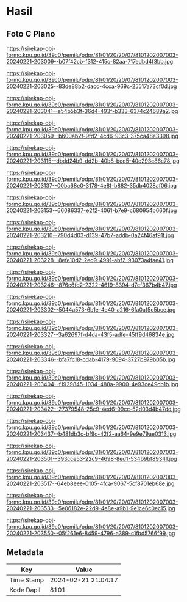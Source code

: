# Hasil

## Foto C Plano

https://sirekap-obj-formc.kpu.go.id/39c0/pemilu/pdpr/81/01/20/20/07/8101202007003-20240221-203009--b07f42cb-f312-415c-82aa-717edbd4f3bb.jpg

https://sirekap-obj-formc.kpu.go.id/39c0/pemilu/pdpr/81/01/20/20/07/8101202007003-20240221-203025--83de88b2-dacc-4cca-969c-25517a73cf0d.jpg

https://sirekap-obj-formc.kpu.go.id/39c0/pemilu/pdpr/81/01/20/20/07/8101202007003-20240221-203041--e54b5b3f-36d4-493f-b333-6374c24689a2.jpg

https://sirekap-obj-formc.kpu.go.id/39c0/pemilu/pdpr/81/01/20/20/07/8101202007003-20240221-203059--b600ab2f-9fd2-4cd6-93c3-375ca48e3398.jpg

https://sirekap-obj-formc.kpu.go.id/39c0/pemilu/pdpr/81/01/20/20/07/8101202007003-20240221-203115--dbdd24b9-dd2b-40b8-bed5-40c293c86c78.jpg

https://sirekap-obj-formc.kpu.go.id/39c0/pemilu/pdpr/81/01/20/20/07/8101202007003-20240221-203137--00ba68e0-3178-4e8f-b882-35db4028af06.jpg

https://sirekap-obj-formc.kpu.go.id/39c0/pemilu/pdpr/81/01/20/20/07/8101202007003-20240221-203153--66086337-e2f2-4061-b7e9-c680954b660f.jpg

https://sirekap-obj-formc.kpu.go.id/39c0/pemilu/pdpr/81/01/20/20/07/8101202007003-20240221-203210--790d4d03-d139-47b7-addb-0a24f46af91f.jpg

https://sirekap-obj-formc.kpu.go.id/39c0/pemilu/pdpr/81/01/20/20/07/8101202007003-20240221-203228--8efe10d2-2ed9-4991-abf2-93073a4fae41.jpg

https://sirekap-obj-formc.kpu.go.id/39c0/pemilu/pdpr/81/01/20/20/07/8101202007003-20240221-203246--876c6fd2-2322-4619-8394-d7cf367b4b47.jpg

https://sirekap-obj-formc.kpu.go.id/39c0/pemilu/pdpr/81/01/20/20/07/8101202007003-20240221-203302--5044a573-6b1e-4e40-a216-6fa0af5c5bce.jpg

https://sirekap-obj-formc.kpu.go.id/39c0/pemilu/pdpr/81/01/20/20/07/8101202007003-20240221-203327--3a62697f-d4da-43f5-adfe-45ff9d46834e.jpg

https://sirekap-obj-formc.kpu.go.id/39c0/pemilu/pdpr/81/01/20/20/07/8101202007003-20240221-203346--bfa7fc18-cdab-4179-9094-3727b979b05b.jpg

https://sirekap-obj-formc.kpu.go.id/39c0/pemilu/pdpr/81/01/20/20/07/8101202007003-20240221-203404--f1929845-1034-488a-9900-4e93ce49cb1b.jpg

https://sirekap-obj-formc.kpu.go.id/39c0/pemilu/pdpr/81/01/20/20/07/8101202007003-20240221-203422--27379548-25c9-4ed6-99cc-52d03d4b47dd.jpg

https://sirekap-obj-formc.kpu.go.id/39c0/pemilu/pdpr/81/01/20/20/07/8101202007003-20240221-203437--b481db3c-bf9c-42f2-aa64-9e9e79ae0313.jpg

https://sirekap-obj-formc.kpu.go.id/39c0/pemilu/pdpr/81/01/20/20/07/8101202007003-20240221-203501--393cce53-22c9-4698-8ed1-534b9bf89341.jpg

https://sirekap-obj-formc.kpu.go.id/39c0/pemilu/pdpr/81/01/20/20/07/8101202007003-20240221-203517--64eb8eee-0105-4fca-9067-5cf8701eb68e.jpg

https://sirekap-obj-formc.kpu.go.id/39c0/pemilu/pdpr/81/01/20/20/07/8101202007003-20240221-203533--5e06182e-22d9-4e8e-a9b1-9e1ce6c0ec15.jpg

https://sirekap-obj-formc.kpu.go.id/39c0/pemilu/pdpr/81/01/20/20/07/8101202007003-20240221-203550--05f261e6-8459-4796-a389-c1fbd5766f99.jpg


## Metadata

| Key        | Value               |
| ---------- | ------------------- |
| Time Stamp | 2024-02-21 21:04:17 |
| Kode Dapil | 8101                |



